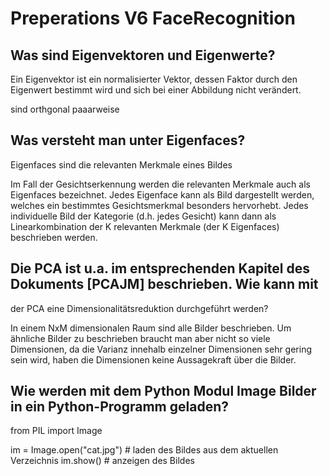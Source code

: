 # Preperations V6 FaceRecognition

## Was sind Eigenvektoren und Eigenwerte?
Ein Eigenvektor ist ein normalisierter Vektor, dessen Faktor durch den Eigenwert bestimmt wird und sich bei einer Abbildung nicht verändert.

sind orthgonal paaarweise 

## Was versteht man unter Eigenfaces?
Eigenfaces sind die relevanten Merkmale eines Bildes

Im Fall der Gesichtserkennung werden die relevanten Merkmale auch als Eigenfaces bezeichnet.
Jedes Eigenface kann als Bild dargestellt werden, welches ein bestimmtes Gesichtsmerkmal besonders hervorhebt. Jedes individuelle Bild der Kategorie (d.h. jedes Gesicht) kann dann als Linearkombination der K relevanten Merkmale (der K Eigenfaces) beschrieben werden.



## Die PCA ist u.a. im entsprechenden Kapitel des Dokuments [PCAJM] beschrieben. Wie kann mit
der PCA eine Dimensionalitätsreduktion durchgeführt werden?

In einem NxM  dimensionalen Raum sind alle Bilder beschrieben. Um ähnliche Bilder zu beschrieben braucht man aber nicht so viele Dimensionen, da die Varianz innehalb einzelner Dimensionen sehr gering sein wird, haben die Dimensionen keine Aussagekraft über die Bilder.


## Wie werden mit dem Python Modul Image Bilder in ein Python-Programm geladen?

from PIL import Image

im = Image.open("cat.jpg") # laden des Bildes aus dem aktuellen Verzeichnis
im.show() # anzeigen des Bildes